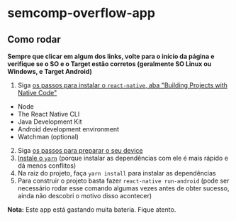 # semcomp-overflow-app

## Como rodar

**Sempre que clicar em algum dos links, volte para o início da página e verifique se o SO e o Target estão corretos (geralmente SO Linux ou Windows, e Target Android)**

1. Siga [os passos para instalar o `react-native`, aba "Building Projects with Native Code"](https://facebook.github.io/react-native/docs/getting-started.html)
  - Node
  - The React Native CLI
  - Java Development Kit
  - Android development environment
  - Watchman (optional)
  
2. Siga [os passos para preparar o seu device](https://facebook.github.io/react-native/docs/getting-started.html#preparing-the-android-device)
3. [Instale o `yarn`](https://yarnpkg.com/en/docs/install) (porque instalar as dependências com ele é mais rápido e dá menos conflitos)
4. Na raiz do projeto, faça `yarn install` para instalar as dependências
5. Para construir o projeto basta fazer `react-native run-android` (pode ser necessário rodar esse comando algumas vezes antes de obter sucesso, ainda não descobri o motivo disso acontecer)

**Nota:** Este app está gastando muita bateria. Fique atento.
